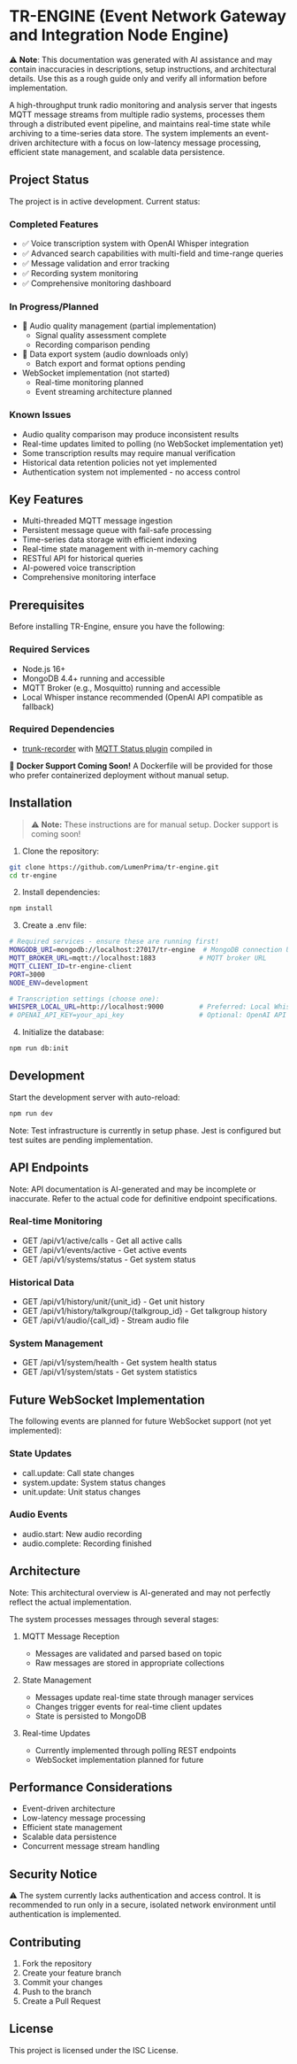 # TR-ENGINE (Event Network Gateway and Integration Node Engine)

⚠️ **Note**: This documentation was generated with AI assistance and may contain inaccuracies in descriptions, setup instructions, and architectural details. Use this as a rough guide only and verify all information before implementation.

A high-throughput trunk radio monitoring and analysis server that ingests MQTT message streams from multiple radio systems, processes them through a distributed event pipeline, and maintains real-time state while archiving to a time-series data store. The system implements an event-driven architecture with a focus on low-latency message processing, efficient state management, and scalable data persistence.

## Project Status

The project is in active development. Current status:

### Completed Features
- ✅ Voice transcription system with OpenAI Whisper integration
- ✅ Advanced search capabilities with multi-field and time-range queries
- ✅ Message validation and error tracking
- ✅ Recording system monitoring
- ✅ Comprehensive monitoring dashboard

### In Progress/Planned
- 🔄 Audio quality management (partial implementation)
  - Signal quality assessment complete
  - Recording comparison pending
- 🔄 Data export system (audio downloads only)
  - Batch export and format options pending
- WebSocket implementation (not started)
  - Real-time monitoring planned
  - Event streaming architecture planned

### Known Issues
- Audio quality comparison may produce inconsistent results
- Real-time updates limited to polling (no WebSocket implementation yet)
- Some transcription results may require manual verification
- Historical data retention policies not yet implemented
- Authentication system not implemented - no access control

## Key Features

- Multi-threaded MQTT message ingestion
- Persistent message queue with fail-safe processing
- Time-series data storage with efficient indexing
- Real-time state management with in-memory caching
- RESTful API for historical queries
- AI-powered voice transcription
- Comprehensive monitoring interface

## Prerequisites

Before installing TR-Engine, ensure you have the following:

### Required Services
- Node.js 16+
- MongoDB 4.4+ running and accessible
- MQTT Broker (e.g., Mosquitto) running and accessible
- Local Whisper instance recommended (OpenAI API compatible as fallback)

### Required Dependencies
- [trunk-recorder](https://github.com/robotastic/trunk-recorder) with [MQTT Status plugin](https://github.com/taclane/trunk-recorder-mqtt-status) compiled in

🐳 **Docker Support Coming Soon!** A Dockerfile will be provided for those who prefer containerized deployment without manual setup.

## Installation

> ⚠️ **Note:** These instructions are for manual setup. Docker support is coming soon!

1. Clone the repository:
```bash
git clone https://github.com/LumenPrima/tr-engine.git
cd tr-engine
```

2. Install dependencies:
```bash
npm install
```

3. Create a .env file:
```bash
# Required services - ensure these are running first!
MONGODB_URI=mongodb://localhost:27017/tr-engine  # MongoDB connection URL
MQTT_BROKER_URL=mqtt://localhost:1883           # MQTT broker URL
MQTT_CLIENT_ID=tr-engine-client
PORT=3000
NODE_ENV=development

# Transcription settings (choose one):
WHISPER_LOCAL_URL=http://localhost:9000         # Preferred: Local Whisper instance
# OPENAI_API_KEY=your_api_key                   # Optional: OpenAI API fallback
```

4. Initialize the database:
```bash
npm run db:init
```

## Development

Start the development server with auto-reload:
```bash
npm run dev
```

Note: Test infrastructure is currently in setup phase. Jest is configured but test suites are pending implementation.

## API Endpoints

Note: API documentation is AI-generated and may be incomplete or inaccurate. Refer to the actual code for definitive endpoint specifications.

### Real-time Monitoring
- GET /api/v1/active/calls - Get all active calls
- GET /api/v1/events/active - Get active events
- GET /api/v1/systems/status - Get system status

### Historical Data
- GET /api/v1/history/unit/{unit_id} - Get unit history
- GET /api/v1/history/talkgroup/{talkgroup_id} - Get talkgroup history
- GET /api/v1/audio/{call_id} - Stream audio file

### System Management
- GET /api/v1/system/health - Get system health status
- GET /api/v1/system/stats - Get system statistics

## Future WebSocket Implementation

The following events are planned for future WebSocket support (not yet implemented):

### State Updates
- call.update: Call state changes
- system.update: System status changes
- unit.update: Unit status changes

### Audio Events
- audio.start: New audio recording
- audio.complete: Recording finished

## Architecture

Note: This architectural overview is AI-generated and may not perfectly reflect the actual implementation.

The system processes messages through several stages:

1. MQTT Message Reception
   - Messages are validated and parsed based on topic
   - Raw messages are stored in appropriate collections

2. State Management
   - Messages update real-time state through manager services
   - Changes trigger events for real-time client updates
   - State is persisted to MongoDB

3. Real-time Updates
   - Currently implemented through polling REST endpoints
   - WebSocket implementation planned for future

## Performance Considerations

- Event-driven architecture
- Low-latency message processing
- Efficient state management
- Scalable data persistence
- Concurrent message stream handling

## Security Notice

⚠️ The system currently lacks authentication and access control. It is recommended to run only in a secure, isolated network environment until authentication is implemented.

## Contributing

1. Fork the repository
2. Create your feature branch
3. Commit your changes
4. Push to the branch
5. Create a Pull Request

## License

This project is licensed under the ISC License.
